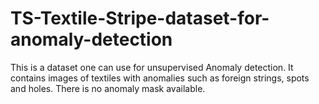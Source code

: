 # TS-Textile-Stripe-dataset-for-anomaly-detection
This is a dataset one can use for unsupervised Anomaly detection. It contains images of textiles with anomalies such as foreign strings, spots and holes. There is no anomaly mask available.
